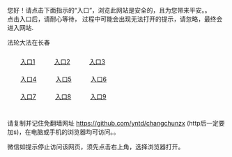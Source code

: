 您好！请点击下面指示的“入口”，浏览此网站是安全的，且为您带来平安。。 <br/>
点击入口后，请耐心等待， 过程中可能会出现无法打开的提示，请忽略，最终会进入网站. </br>

法轮大法在长春<br/>
<div style="padding:10px"><a style="margin:20px" target="_blank" href="https://dj00ubj2dn21k.cloudfront.net/2Qpsp?tctxq" id="ccLink1" rel="nofollow">入口1</a> <a target="_blank" style="margin:20px" href="https://d3s1jgkg5rms1t.cloudfront.net/2Qpsp?pavuzw" id="ccLink2" rel="nofollow">入口2</a> <a style="margin:20px" target="_blank" href="https://d3mp87540u1yks.cloudfront.net/2Qpsp?jxwcony" id="ccLink3" rel="nofollow">入口3</a></div>

<div style="padding:10px" ><a style="margin:20px" target="_blank" href="https://dj00ubj2dn21k.cloudfront.net/2Qpsp?tctxq" id="ccLink4" rel="nofollow">入口4</a> <a style="margin:20px" href="https://d3s1jgkg5rms1t.cloudfront.net/2Qpsp?pavuzw" target="_blank" id="ccLink5" rel="nofollow">入口5</a> <a style="margin:20px" href="https://d3mp87540u1yks.cloudfront.net/2Qpsp?jxwcony" target="_blank" id="ccLink6" rel="nofollow">入口6</a></div>

<div style="padding:10px"><a style="margin:20px" target="_blank" href="https://dj00ubj2dn21k.cloudfront.net/2Qpsp?tctxq" id="ccLink7" rel="nofollow">入口7</a> <a style="margin:20px" href="https://d3s1jgkg5rms1t.cloudfront.net/2Qpsp?pavuzw" target="_blank" id="ccLink8" rel="nofollow">入口8</a> <a style="margin:20px" target="_blank" href="https://d3mp87540u1yks.cloudfront.net/2Qpsp?jxwcony" id="ccLink9" rel="nofollow">入口9</a></div>

<br/>



请复制并记住免翻墙网址 https://github.com/yntd/changchunzx (http后一定要加s)，在电脑或手机的浏览器均可访问。。<br/>

微信如提示停止访问该网页，须先点击右上角，选择浏览器打开。
